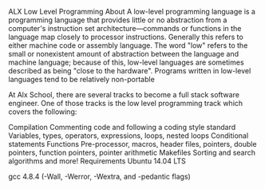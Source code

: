 ALX Low Level Programming
About
A low-level programming language is a programming language that provides little or no abstraction from a computer's instruction set architecture—commands or functions in the language map closely to processor instructions. Generally this refers to either machine code or assembly language. The word "low" refers to the small or nonexistent amount of abstraction between the language and machine language; because of this, low-level languages are sometimes described as being "close to the hardware". Programs written in low-level languages tend to be relatively non-portable

At Alx School, there are several tracks to become a full stack software engineer. One of those tracks is the low level programming track which covers the following:

Compilation
Commenting code and following a coding style standard
Variables, types, operators, expressions, loops, nested loops
Conditional statements
Functions
Pre-processor, macros, header files, pointers, double pointers, function pointers, pointer arithmetic
Makefiles
Sorting and search algorithms and more!
Requirements
Ubuntu 14.04 LTS

gcc 4.8.4 (-Wall, -Werror, -Wextra, and -pedantic flags)
